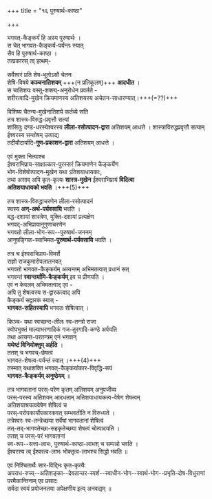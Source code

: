 +++
title = "१६ पुरुषार्थ-काष्ठा"

+++

भगवत्-कैङ्कर्यं हि अस्य पुरुषार्थः ।  
स चेत् भागवत-कैङ्कर्य-पर्यन्तः स्यात्  
सैव हि पुरुषार्थ-काष्ठा ।  
तत्प्रकारस् त्व् इत्थम्-  

सर्वेश्वरं प्रति शेष-भूतोऽसौ चेतनः  
शेषि-विषये **कञ्चनातिशयम्** +++(न प्रतिकूलम्)+++ **आदधीत** ।  
स चातिशयः वस्तु-शक्त्य्-अनुरोधेन प्रवर्तते -  
शरीरत्वादि-मुखेन क्रियमाणस्य अतिशयस्य अचेतन-साधारण्यात्।+++(=??)+++  

विशिष्य चैतन्य-मुखेनातिशये कर्तव्ये सति  
तत्र शास्त्र-विरुद्ध-प्रवृत्तौ सत्यां  
शासितुः दण्ड-धरस्येश्वरस्य **लीला-रसोत्पादन-द्वारा** अतिशयम् आधत्ते । शास्त्राविरुद्धप्रवृत्तौ सत्याम्  
ईश्वरस्य सन्तोषम् उत्पाद्य  
तदीयौदार्यादि-**गुण-प्रकाशन-द्वारा** अतिशयम् आधत्ते ।

एवं मुक्ता नित्याश्च  
ईश्वराभिप्राय-साक्षात्कार-पुरस्सरं क्रियमाणेन कैङ्कर्येण  
भोग-विशेषोत्पादन-मुखेन यथा ऽतिशयाधायकाः,  
तथा असाव् अपि कृत-कृत्यः **शास्त्र-मुखेन** ईश्वराभिप्रायं **विदित्वा**  
**अतिशयाधायको भवति** ।+++(5)+++ 

तत्र शास्त्र-विरुद्धाचरणेन लीला-रसोत्पादनं  
स्वस्य **अन्-अर्थ-पर्यवसायि** भवति ।  
बद्ध-दशायां शास्त्रेण, मुक्ति-दशायां प्रत्यक्षेण  
भगवद्-अभिप्रायानुगुणाचरणेन  
भगवतो लीला-भोग-रूप--पुरुषार्थ-जननम्  
आनुषङ्गिक-स्वाभिमत-**पुरुषार्थ-पर्यवसायि** भवति ।

तत्र च ईश्वराभिप्राय-विमर्शे  
राज्ञो राजकुमारोपलालनवत्  
भगवतो भागवत-कैङ्कर्यम् अत्यन्तम् अभिमतत्वात् प्रधानं सत्  
भगवन्तं **स्वान्तर्यामि-कैङ्कर्यम्** इव च प्रीणयति ।  
एवं न केवलम् अभिमतत्वाद् एव -  
अपि तु शेषत्वस्य स-द्वारकत्वाद् अपि  
कैङ्कर्यं सद्वारकं स्यात् -  
**भागवत-सहितस्यापि** भगवतः शेषित्वात् ।  

किञ्च- यथा स्वच्छन्द-लीलः स्व-तन्त्रो राजा  
स्वोपभुक्तं माल्याभरणादिकं गज-तुरगादि-कण्ठे अर्पयति  
तथा अत्यन्त-परतन्त्रम् एनं भगवान्  
**यथेष्टं विनियोक्तुम् अर्हति** ।  
ततश् च भगवच्-छेषत्वं  
भागवत-शेषत्व-पर्यन्तं स्यात् ।+++(4)+++  
तस्मात् यथाशक्ति भगवत्-कैङ्कर्याकार-विवृद्धि-रूपं  
**भागवत-कैङ्कर्यम् अनुष्ठेयम्** ॥

तत्र भागवतानां परस्-परेण कृतम् अतिशयम् अनुपजीव्य  
परस्-परस्य अतिशयम् आदधताम् अतिशयाधायकत्व-वेषेण शेषत्वम्  
अतिशयाश्रयत्ववेषेण शेषित्वं च  
परस्-परोपकार्योपकारकवत् सम्भवतीति न विरुध्यते ।  
तत्रेश्वरः स्व-तन्त्रेच्छया सर्वेषां भागवतानां शेषित्वं  
तत्-तद्-भागवतेच्छा-सहकृतेच्छया शेषत्वं चोत्पादयति ।  
ततश् च परस्-परं भागवतानां  
स्व-रूप--सत्ता-लाभः, पुरुषार्थ-काष्ठा-लाभश् च सम्पन्नो भवति ।  
ईश्वरस्य त्व् ईश्वरत्व-लाभः भोक्तृत्व-लाभश्च सिद्धो भवति ॥

एवं निश्चितार्थैः सार-विद्भिः कृत-कृत्यैः  
अपराध-रुच्य्--अतिशङ्का--देवतान्तर-स्पर्श--स्वाधीन-भोग--स्वार्थ-भोग--प्रभृति-दोष-विधुराणां  
परमैकान्तिनाम् एव प्रसादः  
सर्वदा स्वयं प्रयोजनतया अपेक्षणीय इत्य् अनवद्यम् ॥
